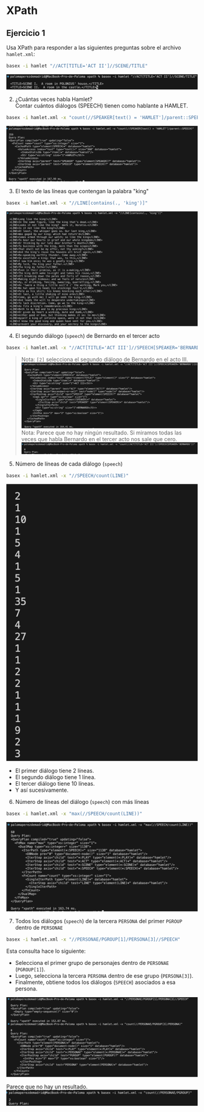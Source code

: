 # XPath

## Ejercicio 1

Usa XPath para responder a las siguientes preguntas sobre el archivo `hamlet.xml`:

```bash
basex -i hamlet "//ACT[TITLE='ACT II']//SCENE/TITLE"
```
![Resultado ej 1.1](img/ej1.1.png)
 
2. ¿Cuántas veces habla Hamlet?  
Contar cuántos diálogos (SPEECH) tienen como hablante a HAMLET.
```bash
basex -i hamlet.xml -x "count(//SPEAKER[text() = 'HAMLET']/parent::SPEECH)"
```
![Resultado ej 1.2](img/ej1.2.png)

3. El texto de las líneas que contengan la palabra "king" 
```bash
basex -i hamlet.xml -x "//LINE[contains(., 'king')]"
```
![Resultado ej 1.3](img/ej1.3.png)

4. El segundo diálogo (`speech`) de Bernardo en el tercer acto  

```bash
basex -i hamlet.xml -x "//ACT[TITLE='ACT III']//SPEECH[SPEAKER='BERNARDO'][2]"
```

> Nota: `[2]` selecciona el segundo diálogo de Bernardo en el acto III.
![Resultado ej 1.4](img/ej1.4.png)
> Nota: Parece que no hay ningún resultado. Si miramos todas las veces que habla Bernardo en el tercer acto nos sale que cero.
![Resultado ej 1.4b](img/ej1.4b.png)


5. Número de líneas de cada diálogo (`speech`)  
```bash
basex -i hamlet.xml -x "//SPEECH/count(LINE)"
```
![Resultado ej 1.5b](img/ej1.5b.png)

* El primer diálogo tiene 2 líneas.
* El segundo diálogo tiene 1 línea.
* El tercer diálogo tiene 10 líneas.
* Y así sucesivamente.


6. Número de líneas del diálogo (`speech`) con más líneas 
```bash
basex -i hamlet.xml -x "max(//SPEECH/count(LINE))"
```
![Resultado ej 1.6](img/ej1.6.png)

7. Todos los diálogos (`speech`) de la tercera `PERSONA` del primer `PGROUP` dentro de `PERSONAE`

```bash
basex -i hamlet.xml -x "//PERSONAE/PGROUP[1]/PERSONA[3]//SPEECH"
```

Esta consulta hace lo siguiente:

* Selecciona el primer grupo de personajes dentro de `PERSONAE` (`PGROUP[1]`).
* Luego, selecciona la tercera `PERSONA` dentro de ese grupo (`PERSONA[3]`).
* Finalmente, obtiene todos los diálogos (`SPEECH`) asociados a esa persona.

![Resultado ej 1.7](img/ej1.7.png)

Parece que no hay un resultado.
![Resultado ej 1.7b](img/ej1.7b.png)


